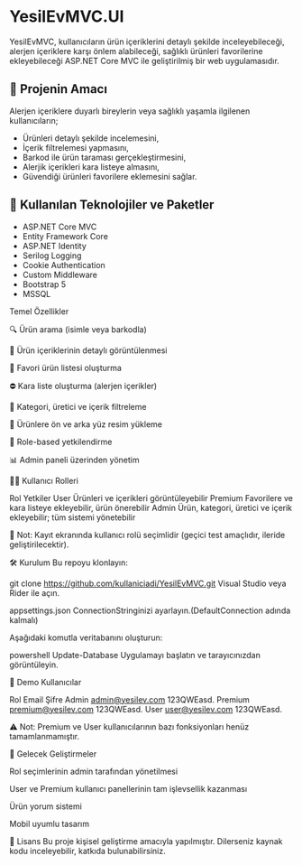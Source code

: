 ﻿# YesilEvMVC.UI

YesilEvMVC, kullanıcıların ürün içeriklerini detaylı şekilde inceleyebileceği, alerjen içeriklere karşı önlem alabileceği, sağlıklı ürünleri favorilerine ekleyebileceği ASP.NET Core MVC ile geliştirilmiş bir web uygulamasıdır.

## 🚀 Projenin Amacı

Alerjen içeriklere duyarlı bireylerin veya sağlıklı yaşamla ilgilenen kullanıcıların;
- Ürünleri detaylı şekilde incelemesini,
- İçerik filtrelemesi yapmasını,
- Barkod ile ürün taraması gerçekleştirmesini,
- Alerjik içerikleri kara listeye almasını,
- Güvendiği ürünleri favorilere eklemesini sağlar.

## 🧰 Kullanılan Teknolojiler ve Paketler

- ASP.NET Core MVC
- Entity Framework Core
- ASP.NET Identity
- Serilog Logging
- Cookie Authentication
- Custom Middleware
- Bootstrap 5
- MSSQL

Temel Özellikler

🔍 Ürün arama (isimle veya barkodla)

🧾 Ürün içeriklerinin detaylı görüntülenmesi

🖤 Favori ürün listesi oluşturma

⛔ Kara liste oluşturma (alerjen içerikler)

🧪 Kategori, üretici ve içerik filtreleme

📸 Ürünlere ön ve arka yüz resim yükleme

👥 Role-based yetkilendirme

📊 Admin paneli üzerinden yönetim

🧑‍💻 Kullanıcı Rolleri

Rol			Yetkiler
User		Ürünleri ve içerikleri görüntüleyebilir
Premium		Favorilere ve kara listeye ekleyebilir, ürün önerebilir
Admin		Ürün, kategori, üretici ve içerik ekleyebilir; tüm sistemi yönetebilir

🔐 Not: Kayıt ekranında kullanıcı rolü seçimlidir (geçici test amaçlıdır, ileride geliştirilecektir).

🛠️ Kurulum
Bu repoyu klonlayın:

git clone https://github.com/kullaniciadi/YesilEvMVC.git
Visual Studio veya Rider ile açın.

appsettings.json
ConnectionStringinizi ayarlayın.(DefaultConnection adında kalmalı)

Aşağıdaki komutla veritabanını oluşturun:

powershell
Update-Database
Uygulamayı başlatın ve tarayıcınızdan görüntüleyin.

👥 Demo Kullanıcılar

Rol			Email					Şifre
Admin		admin@yesilev.com		123QWEasd.
Premium		premium@yesilev.com		123QWEasd.
User		user@yesilev.com		123QWEasd.

⚠️ Not: Premium ve User kullanıcılarının bazı fonksiyonları henüz tamamlanmamıştır.

📌 Gelecek Geliştirmeler

Rol seçimlerinin admin tarafından yönetilmesi

User ve Premium kullanıcı panellerinin tam işlevsellik kazanması

Ürün yorum sistemi

Mobil uyumlu tasarım

🪪 Lisans
Bu proje kişisel geliştirme amacıyla yapılmıştır. Dilerseniz kaynak kodu inceleyebilir, katkıda bulunabilirsiniz.
